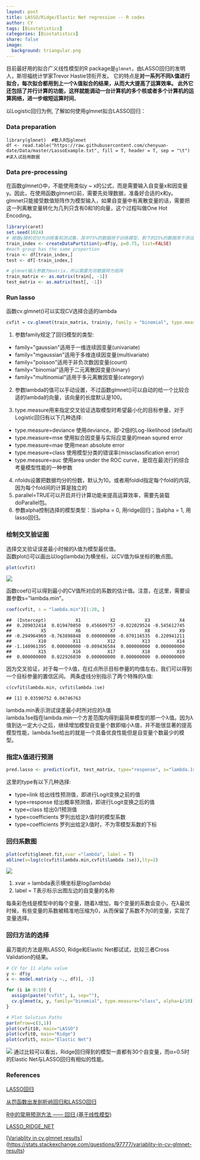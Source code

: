 ```yaml
---
layout: post
title: LASSO/Ridge/Elastic Net regression -- R codes
author: CY
tags: [Biostatistics]
categories: [Biostatistics]
share: false
image:
  background: triangular.png 
---
```




目前最好用的拟合广义线性模型的R package是`glmnet`，由LASSO回归的发明人，斯坦福统计学家Trevor Hastie领衔开发。 它的特点是**对一系列不同λ值进行拟合，每次拟合都用到上一个λ值拟合的结果，从而大大提高了运算效率。 此外它还包括了并行计算的功能，这样就能调动一台计算机的多个核或者多个计算机的运算网络，进一步缩短运算时间**。



以Logistic回归为例, 了解如何使用glmnet拟合LASSO回归：  

### Data preparation

```
library(glmnet)  #载入R包glmnet
df <- read.table("https://raw.githubusercontent.com/chenyuan-date/Data/master/LassoExample.txt", fill = T, header = T, sep = "\t")  #读入试验用数据
```



### Data pre-processing

在函数glmnet()中，不能使用类似y ~ x的公式，而是需要输入自变量x和因变量y。因此，在使用函数glmnet()前，需要先处理数据，准备好合适的x和y。                
glmnet只能接受数值矩阵作为模型输入，如果自变量中有离散变量的话，需要把这一列离散变量转化为几列只含有0和1的向量，这个过程叫做One Hot Encoding。   

```r
library(caret)
set.seed(1024)
# 根据y随机切分为训练集和测试集，其中75%的数据用于训练模型，剩下的25%的数据用于测试。
train_index <- createDataPartition(y=df$y, p=0.75, list=FALSE)
#each group has the same proportion
train <- df[train_index,]
test <- df[-train_index,]

# glmnet输入参数为matrix，所以需要先将数据转为矩阵
train_matrix <- as.matrix(train[, -1])
test_matrix <- as.matrix(test[, -1])
```



### Run lasso

函数cv.glmnet()可以实现CV选择合适的lambda    

```r
cvfit = cv.glmnet(train_matrix, train$y, family = "binomial", type.measure = "class", nfolds = 10, alpha = 1)
```

1. 参数family规定了回归模型的类型:                 

- family="gaussian"适用于一维连续因变量(univariate)            
- family="mgaussian"适用于多维连续因变量(multivariate)            
- family="poisson"适用于非负次数因变量(count)         
- family="binomial"适用于二元离散因变量(binary)          
- family="multinomial"适用于多元离散因变量(category)       

2. 参数lambda的值可以手动设置，不过函数glmnet()可以自动的给一个比较合适的lambda的向量，该向量的长度默认是100。          


3. type.measure用来指定交叉验证选取模型时希望最小化的目标参量，对于Logistic回归有以下几种选择:     

- type.measure=deviance 使用deviance，即-2倍的Log-likelihood (default)                         
- type.measure=mse 使用拟合因变量与实际应变量的mean squred error    
- type.measure=mae 使用mean absolute error           
- type.measure=class 使用模型分类的错误率(missclassification error)       
- type.measure=auc 使用area under the ROC curve，是现在最流行的综合考量模型性能的一种参数    

4. nfolds设置把数据均分的份数，默认为10。或者用foldid指定每个fold的内容, 因为每个fold间的计算是独立的
5. parallel=TRUE可以开启并行计算功能来提高运算效率，需要先装载doParallel包。
6. 参数alpha控制选择的模型类型：当alpha = 0, 用ridge回归；当alpha = 1, 用lasso回归。

### 绘制交叉验证图

选择交叉验证误差最小时候的λ值为模型最优值。     
函数plot()可以画出以log(lambda)为横坐标，以CV值为纵坐标的散点图。           

```r
plot(cvfit)
```

![](/images/LASSO-unnamed-chunk-5-1.png)



函数coef()可以得到最小的CV值所对应的系数的估计值。注意，在这里，需要设置参数s="lambda.min"。   

```r
coef(cvfit, s = "lambda.min")[1:20, ]
```

```
##  (Intercept)           X1           X2           X3           X4 
##  0.209032414  0.019470850  0.456609757 -0.022029524 -0.545612745 
##           X5           X6           X7           X8           X9 
## -0.294964969 -0.763898848  0.000000000 -0.070116535  0.220941211 
##          X10          X11          X12          X13          X14 
## -1.140961395  0.000000000 -0.009436584  0.000000000  0.000000000 
##          X15          X16          X17          X18          X19 
##  0.000000000  0.022926030  0.000000000  0.000000000  0.000000000
```



因为交叉验证，对于每一个λ值，在红点所示目标参量的均值左右，我们可以得到一个目标参量的置信区间。 两条虚线分别指示了两个特殊的λ值:      

```r
c(cvfit$lambda.min, cvfit$lambda.1se)
```

```
## [1] 0.03590752 0.04746763
```

lambda.min表示测试误差最小时所对应的λ值          
lambda.1se指在lambda.min一个方差范围内得到最简单模型的那一个λ值。因为λ值到达一定大小之后，继续增加模型自变量个数即缩小λ值，并不能很显著的提高模型性能，lambda.1se给出的就是一个具备优良性能但是自变量个数最少的模型。



### 指定λ值进行预测

```r
pred.lasso <- predict(cvfit, test_matrix, type="response", s="lambda.1se")
```

这里的type有以下几种选择:

- type=link 给出线性预测值，即进行Logit变换之前的值      
- type=response 给出概率预测值，即进行Logit变换之后的值             
- type=class 给出0/1预测值                  
- type=coefficients 罗列出给定λ值时的模型系数
- type=coefficients 罗列出给定λ值时，不为零模型系数的下标




### 回归系数图

```r
plot(cvfit$glmnet.fit,xvar ="lambda", label = T) 
abline(v=log(c(cvfit$lambda.min,cvfit$lambda.1se)),lty=2)
```

![](/images/LASSO-unnamed-chunk-9-1.png)

1. xvar = lambda表示横坐标是log(lambda)           
2. label = T表示标示出图左边的自变量的名称         

每条彩色线是模型中的每个变量，随着λ增加，每个变量的系数会变小，在λ最优时候，有些变量的系数被精准地压缩为0，从而保留了系数不为0的变量，实现了变量选择。



### 回归方法的选择

最万能的方法是用LASSO, Ridge和Elastic Net都试试，比较三者Cross Validation的结果。      

```r
# CV for 11 alpha value
y <- df$y
x <- model.matrix(y ~., df)[, -1]

for (i in 0:10) {
  assign(paste("cvfit", i, sep=""),
  cv.glmnet(x, y, family="binomial", type.measure="class", alpha=i/10))
}

# Plot Solution Paths
par(mfrow=c(3,1))
plot(cvfit10, main="LASSO")
plot(cvfit0, main="Ridge")
plot(cvfit5, main="Elastic Net")
```

![](/images/LASSO-unnamed-chunk-10-1.png)
通过比较可以看出，Ridge回归得到的模型一直都有30个自变量，而α=0.5时的Elastic Net与LASSO回归有相似的性能。



### References

[LASSO回归](https://mp.weixin.qq.com/s?__biz=MjM5NDQ3NTkwMA==&mid=2650141539&idx=1&sn=a87131323374c4c88d21815b42a55bc3&chksm=be86697089f1e066ed4c11e5424b0e1c77559f5ec8c1010b43a238378ff6a8bba7a31727dbfb&mpshare=1&scene=1&srcid=1011tq3IpVfQceauJTYWdzWb&pass_ticket=%2BQmzqwLJ7i94zI9u3OemX6KuVwQooQBl2zUxBSpM4hPdyp4uQsp2nXmpNojPLH6u#rd)             

[从罚函数出发剖析岭回归和LASSO回归](https://mp.weixin.qq.com/s?__biz=MzA5NjQ3MzE2NA==&mid=402778142&idx=1&sn=57dbc7589e608967ab119839582a31bc&mpshare=1&scene=1&srcid=1213SEDEaXYoYLb2WCnaPqRZ&pass_ticket=%2BQmzqwLJ7i94zI9u3OemX6KuVwQooQBl2zUxBSpM4hPdyp4uQsp2nXmpNojPLH6u#rd)                     

[R中的常用预测方法 —— 回归 (基于线性模型)](https://mp.weixin.qq.com/s?__biz=MzUzMTE2ODg1OA==&mid=2247483665&idx=1&sn=5600048770fe8bd02f3aeec666da2cbb&chksm=fa47ea24cd3063321307453455569e8be9a5407a6ffa7f7284e49a038aef9f6c1cabac4acf49&mpshare=1&scene=1&srcid=1211evnN0wYtNJkwL2uKm2Ke&pass_ticket=%2BQmzqwLJ7i94zI9u3OemX6KuVwQooQBl2zUxBSpM4hPdyp4uQsp2nXmpNojPLH6u#rd)                       

[LASSO_RIDGE_NET](http://www4.stat.ncsu.edu/~post/josh/LASSO_Ridge_Elastic_Net_-_Examples.html)    

[[Variablity in cv.glmnet results](https://stats.stackexchange.com/questions/97777/variablity-in-cv-glmnet-results)](https://stats.stackexchange.com/questions/97777/variablity-in-cv-glmnet-results)     











